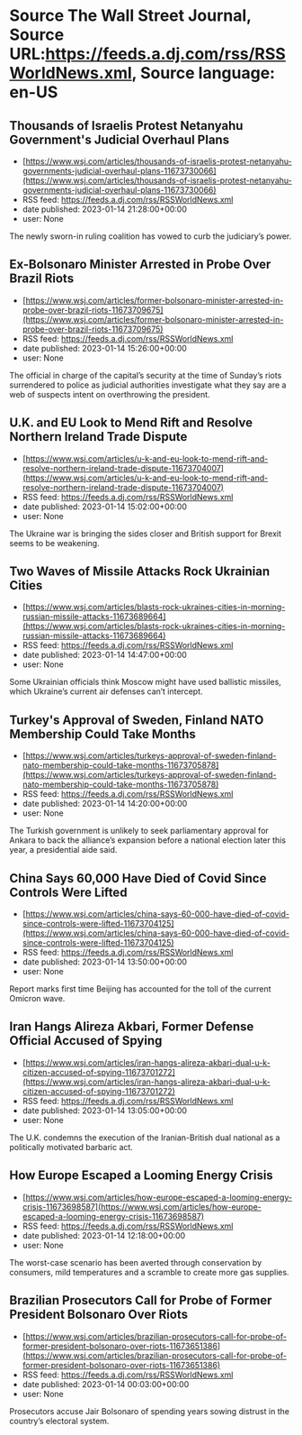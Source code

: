 # Source The Wall Street Journal, Source URL:https://feeds.a.dj.com/rss/RSSWorldNews.xml, Source language: en-US

## Thousands of Israelis Protest Netanyahu Government's Judicial Overhaul Plans
 - [https://www.wsj.com/articles/thousands-of-israelis-protest-netanyahu-governments-judicial-overhaul-plans-11673730066](https://www.wsj.com/articles/thousands-of-israelis-protest-netanyahu-governments-judicial-overhaul-plans-11673730066)
 - RSS feed: https://feeds.a.dj.com/rss/RSSWorldNews.xml
 - date published: 2023-01-14 21:28:00+00:00
 - user: None

The newly sworn-in ruling coalition has vowed to curb the judiciary’s power.

## Ex-Bolsonaro Minister Arrested in Probe Over Brazil Riots
 - [https://www.wsj.com/articles/former-bolsonaro-minister-arrested-in-probe-over-brazil-riots-11673709675](https://www.wsj.com/articles/former-bolsonaro-minister-arrested-in-probe-over-brazil-riots-11673709675)
 - RSS feed: https://feeds.a.dj.com/rss/RSSWorldNews.xml
 - date published: 2023-01-14 15:26:00+00:00
 - user: None

The official in charge of the capital’s security at the time of Sunday’s riots surrendered to police as judicial authorities investigate what they say are a web of suspects intent on overthrowing the president.

## U.K. and EU Look to Mend Rift and Resolve Northern Ireland Trade Dispute
 - [https://www.wsj.com/articles/u-k-and-eu-look-to-mend-rift-and-resolve-northern-ireland-trade-dispute-11673704007](https://www.wsj.com/articles/u-k-and-eu-look-to-mend-rift-and-resolve-northern-ireland-trade-dispute-11673704007)
 - RSS feed: https://feeds.a.dj.com/rss/RSSWorldNews.xml
 - date published: 2023-01-14 15:02:00+00:00
 - user: None

The Ukraine war is bringing the sides closer and British support for Brexit seems to be weakening.

## Two Waves of Missile Attacks Rock Ukrainian Cities
 - [https://www.wsj.com/articles/blasts-rock-ukraines-cities-in-morning-russian-missile-attacks-11673689664](https://www.wsj.com/articles/blasts-rock-ukraines-cities-in-morning-russian-missile-attacks-11673689664)
 - RSS feed: https://feeds.a.dj.com/rss/RSSWorldNews.xml
 - date published: 2023-01-14 14:47:00+00:00
 - user: None

Some Ukrainian officials think Moscow might have used ballistic missiles, which Ukraine’s current air defenses can’t intercept.

## Turkey's Approval of Sweden, Finland NATO Membership Could Take Months
 - [https://www.wsj.com/articles/turkeys-approval-of-sweden-finland-nato-membership-could-take-months-11673705878](https://www.wsj.com/articles/turkeys-approval-of-sweden-finland-nato-membership-could-take-months-11673705878)
 - RSS feed: https://feeds.a.dj.com/rss/RSSWorldNews.xml
 - date published: 2023-01-14 14:20:00+00:00
 - user: None

The Turkish government is unlikely to seek parliamentary approval for Ankara to back the alliance’s expansion before a national election later this year, a presidential aide said.

## China Says 60,000 Have Died of Covid Since Controls Were Lifted
 - [https://www.wsj.com/articles/china-says-60-000-have-died-of-covid-since-controls-were-lifted-11673704125](https://www.wsj.com/articles/china-says-60-000-have-died-of-covid-since-controls-were-lifted-11673704125)
 - RSS feed: https://feeds.a.dj.com/rss/RSSWorldNews.xml
 - date published: 2023-01-14 13:50:00+00:00
 - user: None

Report marks first time Beijing has accounted for the toll of the current Omicron wave.

## Iran Hangs Alireza Akbari, Former Defense Official Accused of Spying
 - [https://www.wsj.com/articles/iran-hangs-alireza-akbari-dual-u-k-citizen-accused-of-spying-11673701272](https://www.wsj.com/articles/iran-hangs-alireza-akbari-dual-u-k-citizen-accused-of-spying-11673701272)
 - RSS feed: https://feeds.a.dj.com/rss/RSSWorldNews.xml
 - date published: 2023-01-14 13:05:00+00:00
 - user: None

The U.K. condemns the execution of the Iranian-British dual national as a politically motivated barbaric act.

## How Europe Escaped a Looming Energy Crisis
 - [https://www.wsj.com/articles/how-europe-escaped-a-looming-energy-crisis-11673698587](https://www.wsj.com/articles/how-europe-escaped-a-looming-energy-crisis-11673698587)
 - RSS feed: https://feeds.a.dj.com/rss/RSSWorldNews.xml
 - date published: 2023-01-14 12:18:00+00:00
 - user: None

The worst-case scenario has been averted through conservation by consumers, mild temperatures and a scramble to create more gas supplies.

## Brazilian Prosecutors Call for Probe of Former President Bolsonaro Over Riots
 - [https://www.wsj.com/articles/brazilian-prosecutors-call-for-probe-of-former-president-bolsonaro-over-riots-11673651386](https://www.wsj.com/articles/brazilian-prosecutors-call-for-probe-of-former-president-bolsonaro-over-riots-11673651386)
 - RSS feed: https://feeds.a.dj.com/rss/RSSWorldNews.xml
 - date published: 2023-01-14 00:03:00+00:00
 - user: None

Prosecutors accuse Jair Bolsonaro of spending years sowing distrust in the country’s electoral system.
